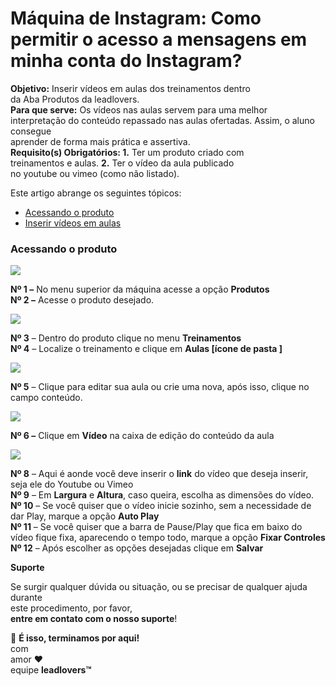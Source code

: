 # Máquina de Instagram: Como permitir o acesso a mensagens em minha conta do Instagram?

**Objetivo:** Inserir vídeos em aulas dos treinamentos dentro\
da Aba Produtos da leadlovers.\
**Para que serve:** Os vídeos nas aulas servem para uma melhor\
interpretação do conteúdo repassado nas aulas ofertadas. Assim, o aluno consegue\
aprender de forma mais prática e assertiva.\
**Requisito(s) Obrigatórios: 1.** Ter um produto criado com\
treinamentos e aulas. **2.** Ter o vídeo da aula publicado\
no youtube ou vimeo (como não listado).

Este artigo abrange os seguintes tópicos:

* [Acessando o produto](broken-reference)
* [Inserir vídeos em aulas](broken-reference)

### **Acessando o produto** <a href="#h_01fxqkr03qzyfrks9aetg4a91y" id="h_01fxqkr03qzyfrks9aetg4a91y"></a>

![](https://suporte.love/wp-content/uploads/2022/12/produtos\_-inserir-vdeos-em-aulas-360043012614\_mceclip0-300x166.png)

**Nº 1 –** No menu superior da máquina acesse a opção **Produtos**\
**Nº 2 –** Acesse o produto desejado.

![](https://suporte.love/wp-content/uploads/2022/12/produtos\_-inserir-vdeos-em-aulas-360043012614\_mceclip1-300x66.png)

**Nº 3** – Dentro do produto clique no menu **Treinamentos**\
**Nº 4** – Localize o treinamento e clique em **Aulas \[ícone de pasta ]**

![](https://suporte.love/wp-content/uploads/2022/12/produtos\_-inserir-vdeos-em-aulas-360043012614\_mceclip1-1-300x297.png)

**Nº 5** – Clique para editar sua aula ou crie uma nova, após isso, clique no campo conteúdo.

![](https://suporte.love/wp-content/uploads/2022/12/produtos\_-inserir-vdeos-em-aulas-360043012614\_mceclip3-1-300x36.png)

**Nº 6 –** Clique em **Vídeo** na caixa de edição do conteúdo da aula

![](https://suporte.love/wp-content/uploads/2022/12/produtos\_-inserir-vdeos-em-aulas-360043012614\_mceclip4-300x99.png)

**Nº 8** – Aqui é aonde você deve inserir o **link** do vídeo que deseja inserir, seja ele do Youtube ou Vimeo\
**Nº 9** – Em **Largura** e **Altura**, caso queira, escolha as dimensões do vídeo.\
**Nº 10** – Se você quiser que o vídeo inicie sozinho, sem a necessidade de dar Play, marque a opção **Auto Play**\
**Nº 11** – Se você quiser que a barra de Pause/Play que fica em baixo do vídeo fique fixa, aparecendo o tempo todo, marque a opção **Fixar Controles**\
**Nº 12** – Após escolher as opções desejadas clique em **Salvar**

**Suporte**

Se surgir qualquer dúvida ou situação, ou se precisar de qualquer ajuda durante\
este procedimento, por favor,\
**entre em contato com o nosso suporte**!

🏁 **É isso, terminamos por aqui!**\
com\
amor ❤\
equipe **leadlovers™**
